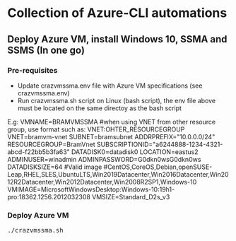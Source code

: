 # Collection of Azure-CLI automations
## Deploy Azure VM, install Windows 10, SSMA and SSMS (In one go)
### Pre-requisites
- Update crazvmssma.env file with Azure VM specifications (see crazvmssma.env)
- Run crazvmssma.sh script on Linux (bash script), the env file above must be located on the same directoy as the bash script

E.g:
VMNAME=BRAMVMSSMA
#when using VNET from other resource group, use format such as: VNET:OHTER_RESOURCEGROUP
VNET=bramvm-vnet
SUBNET=bramsubnet
ADDRPREFIX="10.0.0.0/24"
RESOURCEGROUP=BramVnet
SUBSCRIPTIONID="a6244888-1234-4321-abcd-f22bb5b3fa63"
DATADISK0=datadisk0
LOCATION=eastus2
ADMINUSER=winadmin
ADMINPASSWORD=G0dkn0wsG0dkn0ws
DATADISKSIZE=64
#Valid image
#CentOS,CoreOS,Debian,openSUSE-Leap,RHEL,SLES,UbuntuLTS,Win2019Datacenter,Win2016Datacenter,Win2012R2Datacenter,Win2012Datacenter,Win2008R2SP1,Windows-10
VMIMAGE=MicrosoftWindowsDesktop:Windows-10:19h1-pro:18362.1256.2012032308
VMSIZE=Standard_D2s_v3

### Deploy Azure VM
<pre>
./crazvmssma.sh
</pre>
